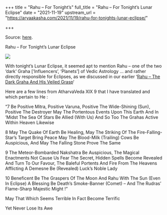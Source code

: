 +++
title = "Rahu – For Tonight’s"
full_title = "Rahu – For Tonight’s Lunar Eclipse"
date = "2021-11-19"
upstream_url = "https://aryaakasha.com/2021/11/19/rahu-for-tonights-lunar-eclipse/"

+++

Source: [here](https://aryaakasha.com/2021/11/19/rahu-for-tonights-lunar-eclipse/).

Rahu – For Tonight’s Lunar Eclipse

![](https://aryaakasha.files.wordpress.com/2021/11/pp840x830-pad1000x1000f8f8f8-2.jpg?w=1000)

With tonight’s Lunar Eclipse, it seemed apt to mention Rahu – one of the two ‘dark’ Graha \[‘Influencers’, ‘Planets’\] of Vedic Astrology … and rather directly responsible for Eclipses, as we discussed in our earlier ‘[Rahu – The Dark Graha And His Veiled Grasp](https://aryaakasha.com/2021/11/10/rahu-the-dark-graha-and-his-veiled-grasp/)‘

Here are a few lines from AtharvaVeda XIX 9 that I have translated and which pertain to He :

“7 Be Positive Mitra, Positive Varuna, Positive The Wide-Shining (Sun), Positive The Destroyer May The Portentous Events Upon This Earth And In ‘Midst The Sea Of Stars Be Allied (With Us) And So Too The Grahas Active Within Heaven Likewise

8 May The Quake Of Earth Be Healing, May The Striking Of The Fire-Falling-Star’s Target Bring Peace May The Blood-Milk (Trailing) Cows Be Auspicious, And May The Falling Stone Prove The Same

9 The Meteor-Bombarded Nakshatra Be Auspicious, The Magical Enactments Not Cause Us Fear The Secret, Hidden Spells Become Revealed And Turn To Our Favour, The Baleful Portents And Fire From The Heavens Afflicting A Demesne Be (Revealed) Luck’s Noble Lady

10 Beneficent Be The Graspers Of The Moon And Rahu With The Sun (Even In Eclipse) A Blessing Be Death’s Smoke-Banner (Comet) – And The Rudras’ Flame-Sharp Majestic Might !”

May That Which Seems Terrible In Fact Become Terrific

Yet Never Lose Its Awe